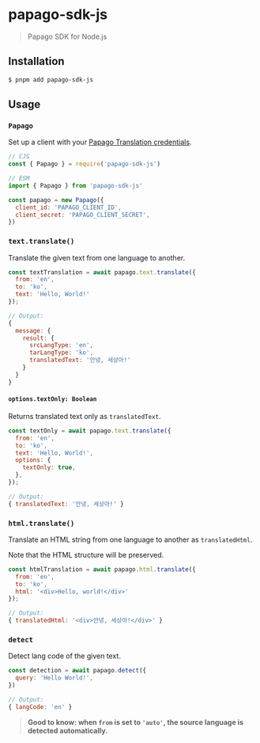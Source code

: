 # papago-sdk-js

> Papago SDK for Node.js

## Installation

```bash
$ pnpm add papago-sdk-js
```

## Usage

### `Papago`

Set up a client with your [Papago Translation credentials](https://api.ncloud-docs.com/docs/en/ai-naver-papagonmt).

```js
// CJS
const { Papago } = require('papago-sdk-js')

// ESM
import { Papago } from 'papago-sdk-js'

const papago = new Papago({
  client_id: 'PAPAGO_CLIENT_ID',
  client_secret: 'PAPAGO_CLIENT_SECRET',
})
```

### `text.translate()`

Translate the given text from one language to another.

```js
const textTranslation = await papago.text.translate({
  from: 'en',
  to: 'ko',
  text: 'Hello, World!'
});

// Output:
{
  message: {
    result: {
      srcLangType: 'en',
      tarLangType: 'ko',
      translatedText: '안녕, 세상아!'
    }
  }
}
```

#### `options.textOnly: Boolean`

Returns translated text only as `translatedText`.

```js
const textOnly = await papago.text.translate({
  from: 'en',
  to: 'ko',
  text: 'Hello, World!',
  options: {
    textOnly: true,
  },
});

// Output:
{ translatedText: '안녕, 세상아!' }
```

### `html.translate()`

Translate an HTML string from one language to another as  `translatedHtml`.

Note that the HTML structure will be preserved.

```js
const htmlTranslation = await papago.html.translate({
  from: 'en',
  to: 'ko',
  html: '<div>Hello, world!</div>'
});

// Output:
{ translatedHtml: '<div>안녕, 세상아!</div>' }
```

### `detect`

Detect lang code of the given text.

```js
const detection = await papago.detect({
  query: 'Hello World!',
})

// Output:
{ langCode: 'en' }
```

> **Good to know: when `from` is set to `'auto'`, the source language is detected automatically.**